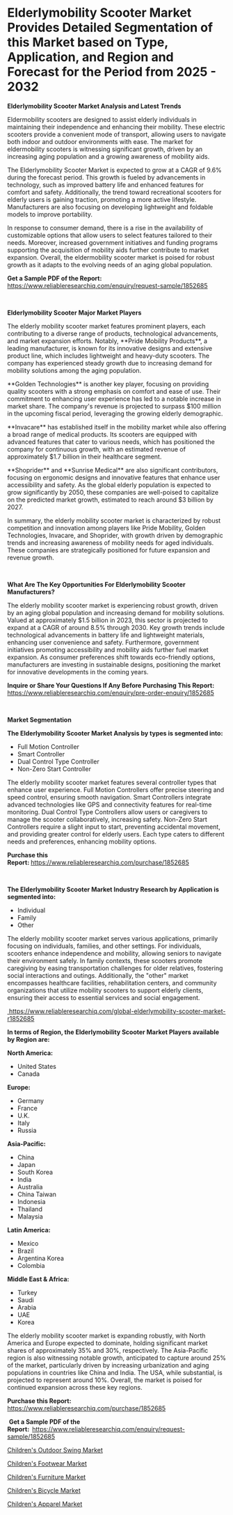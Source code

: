 <p><h1>Elderlymobility Scooter Market Provides Detailed Segmentation of this Market based on Type, Application, and Region and Forecast for the Period from 2025 - 2032</h1></p><p><strong>Elderlymobility Scooter Market Analysis and Latest Trends</strong></p>
<p><p>Eldermobility scooters are designed to assist elderly individuals in maintaining their independence and enhancing their mobility. These electric scooters provide a convenient mode of transport, allowing users to navigate both indoor and outdoor environments with ease. The market for eldermobility scooters is witnessing significant growth, driven by an increasing aging population and a growing awareness of mobility aids.</p><p>The Elderlymobility Scooter Market is expected to grow at a CAGR of 9.6% during the forecast period. This growth is fueled by advancements in technology, such as improved battery life and enhanced features for comfort and safety. Additionally, the trend toward recreational scooters for elderly users is gaining traction, promoting a more active lifestyle. Manufacturers are also focusing on developing lightweight and foldable models to improve portability.</p><p>In response to consumer demand, there is a rise in the availability of customizable options that allow users to select features tailored to their needs. Moreover, increased government initiatives and funding programs supporting the acquisition of mobility aids further contribute to market expansion. Overall, the eldermobility scooter market is poised for robust growth as it adapts to the evolving needs of an aging global population.</p></p>
<p><strong>Get a Sample PDF of the Report:&nbsp;</strong> <a href="https://www.reliableresearchiq.com/enquiry/request-sample/1852685?utm_campaign=1123&utm_medium=2&utm_source=Github&utm_content=ia&utm_term=05042025&utm_id=elderlymobility-scooter">https://www.reliableresearchiq.com/enquiry/request-sample/1852685</a></p>
<p>&nbsp;</p>
<p><strong>Elderlymobility Scooter Major Market Players</strong></p>
<p><p>The elderly mobility scooter market features prominent players, each contributing to a diverse range of products, technological advancements, and market expansion efforts. Notably, **Pride Mobility Products**, a leading manufacturer, is known for its innovative designs and extensive product line, which includes lightweight and heavy-duty scooters. The company has experienced steady growth due to increasing demand for mobility solutions among the aging population.</p><p>**Golden Technologies** is another key player, focusing on providing quality scooters with a strong emphasis on comfort and ease of use. Their commitment to enhancing user experience has led to a notable increase in market share. The company's revenue is projected to surpass $100 million in the upcoming fiscal period, leveraging the growing elderly demographic.</p><p>**Invacare** has established itself in the mobility market while also offering a broad range of medical products. Its scooters are equipped with advanced features that cater to various needs, which has positioned the company for continuous growth, with an estimated revenue of approximately $1.7 billion in their healthcare segment. </p><p>**Shoprider** and **Sunrise Medical** are also significant contributors, focusing on ergonomic designs and innovative features that enhance user accessibility and safety. As the global elderly population is expected to grow significantly by 2050, these companies are well-poised to capitalize on the predicted market growth, estimated to reach around $3 billion by 2027.</p><p>In summary, the elderly mobility scooter market is characterized by robust competition and innovation among players like Pride Mobility, Golden Technologies, Invacare, and Shoprider, with growth driven by demographic trends and increasing awareness of mobility needs for aged individuals. These companies are strategically positioned for future expansion and revenue growth.</p></p>
<p>&nbsp;</p>
<p><strong>What Are The Key Opportunities For Elderlymobility Scooter Manufacturers?</strong></p>
<p><p>The elderly mobility scooter market is experiencing robust growth, driven by an aging global population and increasing demand for mobility solutions. Valued at approximately $1.5 billion in 2023, this sector is projected to expand at a CAGR of around 8.5% through 2030. Key growth trends include technological advancements in battery life and lightweight materials, enhancing user convenience and safety. Furthermore, government initiatives promoting accessibility and mobility aids further fuel market expansion. As consumer preferences shift towards eco-friendly options, manufacturers are investing in sustainable designs, positioning the market for innovative developments in the coming years.</p></p>
<p><strong>Inquire or Share Your Questions If Any Before Purchasing This Report:</strong> <a href="https://www.reliableresearchiq.com/enquiry/pre-order-enquiry/1852685?utm_campaign=1123&utm_medium=2&utm_source=Github&utm_content=ia&utm_term=05042025&utm_id=elderlymobility-scooter">https://www.reliableresearchiq.com/enquiry/pre-order-enquiry/1852685</a></p>
<p>&nbsp;</p>
<p><strong>Market Segmentation</strong></p>
<p><strong>The Elderlymobility Scooter Market Analysis by types is segmented into:</strong></p>
<p><ul><li>Full Motion Controller</li><li>Smart Controller</li><li>Dual Control Type Controller</li><li>Non-Zero Start Controller</li></ul></p>
<p><p>The elderly mobility scooter market features several controller types that enhance user experience. Full Motion Controllers offer precise steering and speed control, ensuring smooth navigation. Smart Controllers integrate advanced technologies like GPS and connectivity features for real-time monitoring. Dual Control Type Controllers allow users or caregivers to manage the scooter collaboratively, increasing safety. Non-Zero Start Controllers require a slight input to start, preventing accidental movement, and providing greater control for elderly users. Each type caters to different needs and preferences, enhancing mobility options.</p></p>
<p><strong>Purchase this Report:&nbsp;</strong><a href="https://www.reliableresearchiq.com/purchase/1852685?utm_campaign=1123&utm_medium=2&utm_source=Github&utm_content=ia&utm_term=05042025&utm_id=elderlymobility-scooter">https://www.reliableresearchiq.com/purchase/1852685</a></p>
<p>&nbsp;</p>
<p><strong>The Elderlymobility Scooter Market Industry Research by Application is segmented into:</strong></p>
<p><ul><li>Individual</li><li>Family</li><li>Other</li></ul></p>
<p><p>The elderly mobility scooter market serves various applications, primarily focusing on individuals, families, and other settings. For individuals, scooters enhance independence and mobility, allowing seniors to navigate their environment safely. In family contexts, these scooters promote caregiving by easing transportation challenges for older relatives, fostering social interactions and outings. Additionally, the "other" market encompasses healthcare facilities, rehabilitation centers, and community organizations that utilize mobility scooters to support elderly clients, ensuring their access to essential services and social engagement.</p></p>
<p><a href="https://www.reliableresearchiq.com/global-elderlymobility-scooter-market-r1852685?utm_campaign=1123&utm_medium=2&utm_source=Github&utm_content=ia&utm_term=05042025&utm_id=elderlymobility-scooter">&nbsp;https://www.reliableresearchiq.com/global-elderlymobility-scooter-market-r1852685</a></p>
<p><strong>In terms of Region, the Elderlymobility Scooter Market Players available by Region are:</strong></p>
<p>
    <p> <strong> North America: </strong>
        <ul>
            <li>United States</li>
            <li>Canada</li>
        </ul>
        </p> 
    <p> <strong> Europe: </strong>
        <ul>
            <li>Germany</li>
            <li>France</li>
            <li>U.K.</li>
            <li>Italy</li>
            <li>Russia</li>
        </ul>
        </p> 
    <p> <strong> Asia-Pacific: </strong>
        <ul>
            <li>China</li>
            <li>Japan</li>
            <li>South Korea</li>
            <li>India</li>
            <li>Australia</li>
            <li>China Taiwan</li>
            <li>Indonesia</li>
            <li>Thailand</li>
            <li>Malaysia</li>
        </ul>
        </p> 
    <p> <strong> Latin America: </strong>
        <ul>
            <li>Mexico</li>
            <li>Brazil</li>
            <li>Argentina Korea</li>
            <li>Colombia</li>
        </ul>
        </p> 
    <p> <strong> Middle East & Africa: </strong>
        <ul>
            <li>Turkey</li>
            <li>Saudi</li>
            <li>Arabia</li>
            <li>UAE</li>
            <li>Korea</li>
        </ul>
    </p>
    </p>
<p><p>The elderly mobility scooter market is expanding robustly, with North America and Europe expected to dominate, holding significant market shares of approximately 35% and 30%, respectively. The Asia-Pacific region is also witnessing notable growth, anticipated to capture around 25% of the market, particularly driven by increasing urbanization and aging populations in countries like China and India. The USA, while substantial, is projected to represent around 10%. Overall, the market is poised for continued expansion across these key regions.</p></p>
<p><strong>Purchase this Report: </strong><a href="https://www.reliableresearchiq.com/purchase/1852685?utm_campaign=1123&utm_medium=2&utm_source=Github&utm_content=ia&utm_term=05042025&utm_id=elderlymobility-scooter">https://www.reliableresearchiq.com/purchase/1852685</a></p>
<p>&nbsp;<strong>Get a Sample PDF of the Report:&nbsp;&nbsp;</strong><a href="https://www.reliableresearchiq.com/enquiry/request-sample/1852685?utm_campaign=1123&utm_medium=2&utm_source=Github&utm_content=ia&utm_term=05042025&utm_id=elderlymobility-scooter">https://www.reliableresearchiq.com/enquiry/request-sample/1852685</a></p>
<p><strong></strong></p>
<p><p><a href="https://github.com/clemmheisefy/Market-Research-Report-List-1/blob/main/childrens-outdoor-swing-market.md?utm_campaign=1123&utm_medium=2&utm_source=Github&utm_content=ia&utm_term=05042025&utm_id=elderlymobility-scooter">Children's Outdoor Swing Market</a></p><p><a href="https://github.com/puttslukis59/Market-Research-Report-List-1/blob/main/childrens-footwear-market.md?utm_campaign=1123&utm_medium=2&utm_source=Github&utm_content=ia&utm_term=05042025&utm_id=elderlymobility-scooter">Children's Footwear Market</a></p><p><a href="https://github.com/laverkyllozc/Market-Research-Report-List-1/blob/main/childrens-furniture-market.md?utm_campaign=1123&utm_medium=2&utm_source=Github&utm_content=ia&utm_term=05042025&utm_id=elderlymobility-scooter">Children's Furniture Market</a></p><p><a href="https://github.com/furnoirons9e/Market-Research-Report-List-1/blob/main/childrens-bicycle-market.md?utm_campaign=1123&utm_medium=2&utm_source=Github&utm_content=ia&utm_term=05042025&utm_id=elderlymobility-scooter">Children's Bicycle Market</a></p><p><a href="https://github.com/foddekampo/Market-Research-Report-List-1/blob/main/childrens-apparel-market.md?utm_campaign=1123&utm_medium=2&utm_source=Github&utm_content=ia&utm_term=05042025&utm_id=elderlymobility-scooter">Children's Apparel Market</a></p></p>